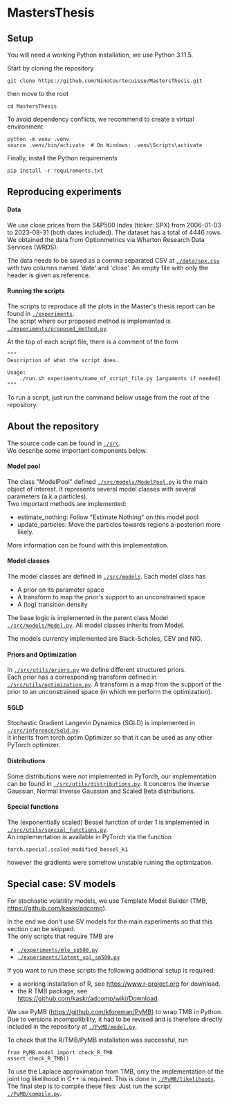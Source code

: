 # MastersThesis
## Setup
You will need a working Python installation, we use Python 3.11.5.

Start by cloning the repository
```
git clone https://github.com/NinoCourtecuisse/MastersThesis.git
```
then move to the root
```
cd MastersThesis
```
To avoid dependency conflicts, we recommend to create a virtual environment
```
python -m venv .venv
source .venv/bin/activate  # On Windows: .venv\Scripts\activate
```
Finally, install the Python requirements
```
pip install -r requirements.txt
```

## Reproducing experiments

#### Data
We use close prices from the S&P500 Index (ticker: SPX) from 2006-01-03 to 2023-08-31 (both dates included). The dataset has a total of 4446 rows.  
We obtained the data from Optionmetrics via Wharton Research Data
Services (WRDS).

The data needs to be saved as a comma separated CSV at [`./data/spx.csv`](./data/spx.csv) with two columns named 'date' and 'close'. An empty file with only the header is given as reference.

#### Running the scripts
The scripts to reproduce all the plots in the Master's thesis report can be found in [`./experiments`](./experiments).  
The script where our proposed method is implemented is [`./experiments/proposed_method.py`](./experiments/proposed_method.py).

At the top of each script file, there is a comment of the form
```
"""
Description of what the script does.

Usage:
    ./run.sh experiments/name_of_script_file.py [arguments if needed]
"""
```
To run a script, just run the command below usage from the root of the repository.

## About the repository

The source code can be found in [`./src`](./src).  
We describe some important components below.

#### Model pool
The class "ModelPool" defined [`./src/models/ModelPool.py`](./src/models/ModelPool.py) is the main object of interest. It represents several model classes with several parameters (a.k.a particles).  
Two important methods are implemented:
- estimate_nothing: Follow "Estimate Nothing" on this model pool
- update_particles: Move the particles towards regions a-posteriori more likely.

More information can be found with this implementation.

#### Model classes
The model classes are defined in [`./src/models`](./src/models).
Each model class has
-   A prior on its parameter space
-   A transform to map the prior's support to an unconstrained space
-   A (log) transition density

The base logic is implemented in the parent class Model [`./src/models/Model.py`](./src/models/Model.py). All model classes inherits from Model.  

The models currently implemented are Black-Scholes, CEV and NIG. 

#### Priors and Optimization
In [`./src/utils/priors.py`](./src/utils/priors.py) we define different structured priors.  
Each prior has a corresponding transform defined in [`./src/utils/optimization.py`](./src/utils/optimization.py). A transform is a map from the support of the prior to an unconstrained space (in which we perform the optimization).

#### SGLD
Stochastic Gradient Langevin Dynamics (SGLD) is implemented in [`./src/inference/Sgld.py`](./src/inference/Sgld.py).  
It inherits from torch.optim.Optimizer so that it can be used as any other PyTorch optimizer.

#### Distributions
Some distributions were not implemented in PyTorch, our implementation can be found in [`./src/utils/distributions.py`](./src/utils/distributions.py).
It concerns the Inverse Gaussian, Normal Inverse Gaussian and Scaled Beta distributions.

#### Special functions
The (exponentially scaled) Bessel function of order 1 is implemented in 
[`./src/utils/special_functions.py`](./src/utils/special_functions.py).  
An implementation is available in PyTorch via the function
```
torch.special.scaled_modified_bessel_k1
```
however the gradients were somehow unstable ruining the optimization.

## Special case: SV models

For stochastic volatility models, we use Template Model Builder (TMB, https://github.com/kaskr/adcomp).  

In the end we don't use SV models for the main experiments so that this section can be skipped.  
The only scripts that require TMB are 
- [`./experiments/mle_sp500.py`](./experiments/mle_sp500.py)
- [`./experiments/latent_vol_sp500.py`](./experiments/latent_vol_sp500.py)

If you want to run these scripts the following additional setup is required:
- a working installation of R, see https://www.r-project.org for download.  
- the R TMB package, see https://github.com/kaskr/adcomp/wiki/Download.  

We use PyMB (https://github.com/kforeman/PyMB) to wrap TMB in Python. Due to versions incompatibility, it had to be revised and is therefore directly included in the repository at  [`./PyMB/model.py`](./PyMB/model.py).

To check that the R/TMB/PyMB installation was successful, run

```
from PyMB.model import check_R_TMB
assert check_R_TMB()
```

To use the Laplace approximation from TMB, only the implementation of the joint log likelihood in C++ is required. This is done in [`./PyMB/likelihoods`](./PyMB/likelihoods).  
The final step is to compile these files: Just run the script [`./PyMB/compile.py`](./PyMB/compile.py).